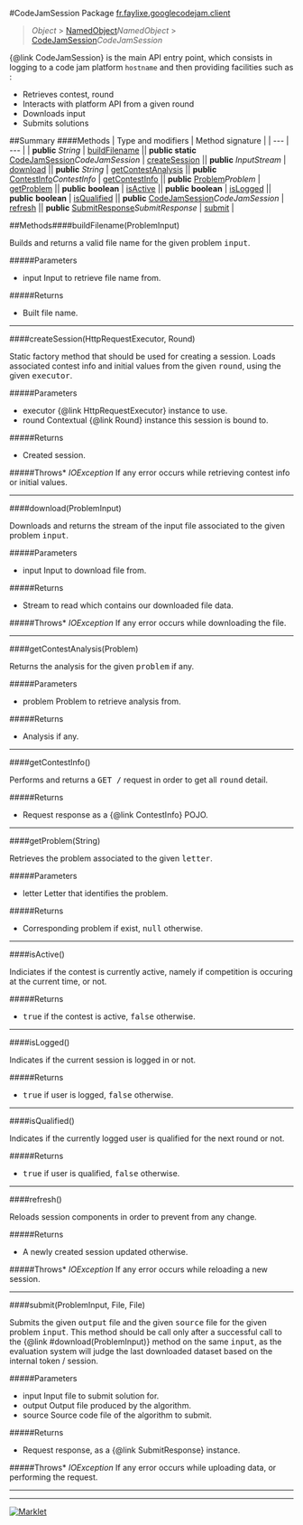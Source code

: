 #CodeJamSession
Package [fr.faylixe.googlecodejam.client](README.md)<br>

> *Object* > [NamedObject](common/NamedObject.md)*NamedObject* > [CodeJamSession](CodeJamSession.md)*CodeJamSession*

{@link CodeJamSession} is the main API entry point, which consists
 in logging to a code jam platform ``hostname`` and then providing
 facilities such as :
 <br>
 * Retrieves contest, round
 * Interacts with platform API from a given round
 * Downloads input
 * Submits solutions

##Summary
####Methods
| Type and modifiers | Method signature |
| --- | --- |
| **public** *String* | [buildFilename](#buildfilenameprobleminput) || **public static** [CodeJamSession](CodeJamSession.md)*CodeJamSession* | [createSession](#createsessionhttprequestexecutor-round) || **public** *InputStream* | [download](#downloadprobleminput) || **public** *String* | [getContestAnalysis](#getcontestanalysisproblem) || **public** [ContestInfo](webservice/ContestInfo.md)*ContestInfo* | [getContestInfo](#getcontestinfo) || **public** [Problem](webservice/Problem.md)*Problem* | [getProblem](#getproblemstring) || **public** **boolean** | [isActive](#isactive) || **public** **boolean** | [isLogged](#islogged) || **public** **boolean** | [isQualified](#isqualified) || **public** [CodeJamSession](CodeJamSession.md)*CodeJamSession* | [refresh](#refresh) || **public** [SubmitResponse](webservice/SubmitResponse.md)*SubmitResponse* | [submit](#submitprobleminput-file-file) |

##Methods####buildFilename(ProblemInput)
<p>Builds and returns a valid file name
 for the given problem <tt>input</tt>.</p>

#####Parameters
* input Input to retrieve file name from.

#####Returns
* Built file name.

---

####createSession(HttpRequestExecutor, Round)
<p>Static factory method that should be used for creating a session.
 Loads associated contest info and initial values from the given
 <tt>round</tt>, using the given <tt>executor</tt>.</p>

#####Parameters
* executor {@link HttpRequestExecutor} instance to use.
* round Contextual {@link Round} instance this session is bound to.

#####Returns
* Created session.

#####Throws* *IOException* If any error occurs while retrieving contest info or initial values.

---

####download(ProblemInput)
<p>Downloads and returns the stream of the
 input file associated to the given problem
 <tt>input</tt>.</p>

#####Parameters
* input Input to download file from.

#####Returns
* Stream to read which contains our downloaded file data.

#####Throws* *IOException* If any error occurs while downloading the file.

---

####getContestAnalysis(Problem)
<p>Returns the analysis for the given
 <tt>problem</tt> if any.</p>

#####Parameters
* problem Problem to retrieve analysis from.

#####Returns
* Analysis if any.

---

####getContestInfo()
<p>Performs and returns a <tt>GET /</tt> request
 in order to get all <tt>round</tt> detail.</p>

#####Returns
* Request response as a {@link ContestInfo} POJO.

---

####getProblem(String)
<p>Retrieves the problem associated
 to the given <tt>letter</tt>.</p>

#####Parameters
* letter Letter that identifies the problem.

#####Returns
* Corresponding problem if exist, <tt>null</tt> otherwise.

---

####isActive()
<p>Indiciates if the contest is currently active,
 namely if competition is occuring at the current
 time, or not.</p>

#####Returns
* <tt>true</tt> if the contest is active, <tt>false</tt> otherwise.

---

####isLogged()
<p>Indicates if the current session is logged in or not.</p>

#####Returns
* <tt>true</tt> if user is logged, <tt>false</tt> otherwise.

---

####isQualified()
<p>Indicates if the currently logged user is qualified
 for the next round or not.</p>

#####Returns
* <tt>true</tt> if user is qualified, <tt>false</tt> otherwise.

---

####refresh()
<p>Reloads session components in order to prevent from any change.</p>

#####Returns
* A newly created session updated otherwise.

#####Throws* *IOException* If any error occurs while reloading a new session.

---

####submit(ProblemInput, File, File)
<p>Submits the given <tt>output</tt> file and the
 given <tt>source</tt> file for the given problem
 <tt>input</tt>. This method should be call only
 after a successful call to the {@link #download(ProblemInput)}
 method on the same <tt>input</tt>, as the evaluation
 system will judge the last downloaded dataset
 based on the internal token / session.</p>

#####Parameters
* input Input file to submit solution for.
* output Output file produced by the algorithm.
* source Source code file of the algorithm to submit.

#####Returns
* Request response, as a {@link SubmitResponse} instance.

#####Throws* *IOException* If any error occurs while uploading data, or performing the request.

---

---

[![Marklet](https://img.shields.io/badge/Generated%20by-Marklet-green.svg)](https://github.com/Faylixe/marklet)